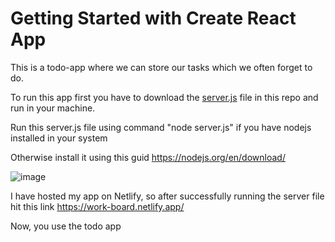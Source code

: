 # Getting Started with Create React App

This is a todo-app where we can store our tasks which we often forget to do. 

To run this app first you have to download the [server.js](https://github.com/czrahul/Todo-app/blob/main/server.js) file in this repo and run in your machine.

Run this server.js file using command "node server.js" if you have nodejs installed in your system 

Otherwise install it using this guid https://nodejs.org/en/download/

![image](https://user-images.githubusercontent.com/74859157/173242966-70f34d7c-29d5-4ac2-987f-e33e9b7e98e0.png)

I have hosted my app on Netlify, so after successfully running the server file hit this link https://work-board.netlify.app/

Now, you use the todo app 


